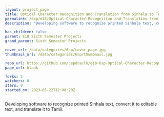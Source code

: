 ```yaml
---
layout: project_page
title: Optical Character Recognition and Translation from Sinhala to Tamil for Printed Documents
permalink: /6sp/e18/Optical-Character-Recognition-and-Translation-from-Sinhala-to-Tamil-for-Printed-Documents/
description: "Developing software to recognize printed Sinhala text, convert it to editable text, and translate it to Tamil. "

has_children: false
parent: E18 Sixth Semester Projects
grand_parent: Sixth Semester Projects

cover_url: /data/categories/6sp/cover_page.jpg
thumbnail_url: /data/categories/6sp/thumbnail.jpg

repo_url: https://github.com/cepdnaclk/e18-6sp-Optical-Character-Recognition-and-Translation-from-Sinhala-to-Tamil-for-Printed-Documents
page_url: blank

forks: 3
watchers: 0
stars: 0
started_on: 2023-05-22T12:08:20Z
---
```

Developing software to recognize printed Sinhala text, convert it to editable text, and translate it to Tamil. 

